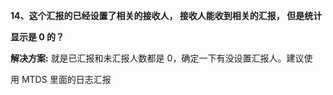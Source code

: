 <a name="bookmark82"></a>**14、这个汇报的已经设置了相关的接收人， 接收人能收到相关的汇报， 但是统计**

**显示是 0 的？**

**解决方案:** 就是已汇报和未汇报人数都是 0，确定一下有没设置汇报人。建议使

用 MTDS 里面的日志汇报




